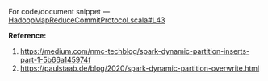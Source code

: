 
For code/document snippet —  
[HadoopMapReduceCommitProtocol.scala#L43](https://github.com/apache/spark/blob/master/core/src/main/scala/org/apache/spark/internal/io/HadoopMapReduceCommitProtocol.scala#L43)

**Reference:**  
1. https://medium.com/nmc-techblog/spark-dynamic-partition-inserts-part-1-5b66a145974f
2. https://paulstaab.de/blog/2020/spark-dynamic-partition-overwrite.html

